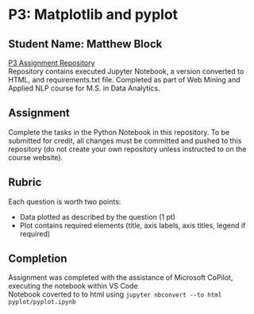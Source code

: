 # P3: Matplotlib and pyplot
## Student Name: Matthew Block
[P3 Assignment Repository](https://github.com/matthewpblock/pyplot)  
Repository contains executed Jupyter Notebook, a version converted to HTML, and requirements.txt file. Completed as part of Web Mining and Applied NLP course for M.S. in Data Analytics.

## Assignment
Complete the tasks in the Python Notebook in this repository.
To be submitted for credit, all changes must be committed and pushed to this repository (do not create your own repository unless instructed to on the course website).

## Rubric

Each question is worth two points: 

* Data plotted as described by the question (1 pt)
* Plot contains required elements (title, axis labels, axis titles, legend if required)

## Completion
Assignment was completed with the assistance of Microsoft CoPilot, executing the notebook within VS Code  
Notebook coverted to to html using `jupyter nbconvert --to html pyplot/pyplot.ipynb`